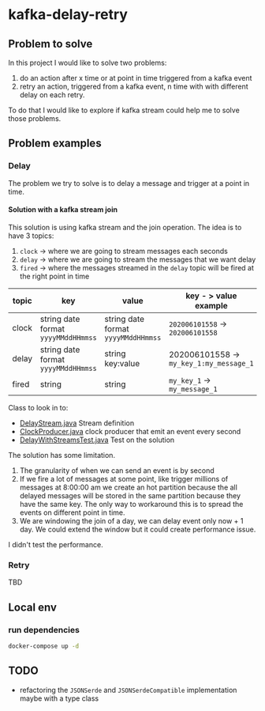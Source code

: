 # kafka-delay-retry

## Problem to solve
In this project I would like to solve two problems:
1) do an action after x time or at point in time triggered from a kafka event
2) retry an action, triggered from a kafka event, n time with with different delay on each retry.

To do that I would like to explore if kafka stream could help me to solve those problems.

## Problem examples

### Delay
The problem we try to solve is to delay a message and trigger at a point in time.

#### Solution with a kafka stream join
This solution is using kafka stream and the join operation.
The idea is to have 3 topics:
1. `clock` -> where we are going to stream messages each seconds
2. `delay` -> where we are going to stream the messages that we want delay
3. `fired` -> where the messages streamed in the `delay` topic will be fired at the right point in time

| topic | key | value | key - > value example |
| --- | --- | --- | --- |
| clock | string date format `yyyyMMddHHmmss` | string date format `yyyyMMddHHmmss` | `202006101558` -> `202006101558` |
| delay | string date format `yyyyMMddHHmmss` | string key:value | 202006101558 -> `my_key_1:my_message_1` |
| fired | string | string | `my_key_1` -> `my_message_1` |

Class to look in to: 
 * [DelayStream.java](src/main/java/it/stanislas/kafka/delay/streamjoin/DelayStream.java) Stream definition
 * [ClockProducer.java](src/main/java/it/stanislas/kafka/delay/streamjoin/ClockProducer.java) clock producer that emit an event every second
 * [DelayWithStreamsTest.java](src/test/java/it/stanislas/kafka/delay/streamjoin/DelayWithStreamsTest.java) Test on the solution

The solution has some limitation.

1. The granularity of when we can send an event is by second
2. If we fire a lot of messages at some point, like trigger millions of messages at 8:00:00 am we create an hot partition because the all delayed messages will be stored in the same partition because they have the same key. The only way to workaround this is to spread the events on different point in time.
3. We are windowing the join of a day, we can delay event only now + 1 day. We could extend the window but it could create performance issue. 

I didn't test the performance.

### Retry
TBD

## Local env

### run dependencies
```bash
docker-compose up -d
```

## TODO
* refactoring the `JSONSerde` and `JSONSerdeCompatible` implementation maybe with a type class



